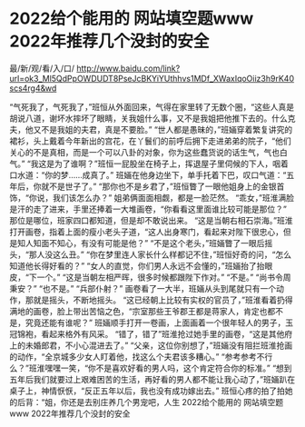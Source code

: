 # 2022给个能用的 网站填空题www 2022年推荐几个没封的安全

最/新/观/看/入/口/ http://www.baidu.com/link?url=ok3_Ml5QdPpOWDUDT8PseJcBKYiYUthhvs1MDf_XWaxIqoOiiz3h9rK40scs4rg4&wd

 “气死我了，气死我了，”班恒从外面回来，气得在家里转了无数个圈，“这些人真是胡说八道，谢坏水摔坏了眼睛，关我姐什么事，又不是我姐把他推下去的。什么克夫，他又不是我姐的夫君，真是不要脸。”
    “世人都是愚昧的，”班婳穿着繁复讲究的裙衫，头上戴着今年新出的宫花，在丫鬟们的前呼后拥下走进弟弟的院子，“他们关心的不是真相，而是一个可以八卦的对象，你为这些蠢货说的话生气，气也白气。”
    “我这是为了谁啊？”班恒一屁股坐在椅子上，挥退屋子里伺候的下人，咽着口水道：“你的梦……成真了。”
    班婳在他身边坐下，单手托着下巴，叹口气道：“五年后，你就不是世子了。”
    “那你也不是乡君了，”班恒瞥了一眼他姐身上的金银首饰，“你说，我们该怎么办？”
    姐弟俩面面相觑，都是一脸茫然。
    “乖女，”班淮满脸是汗的走了进来，手里还捧着一大堆画卷，“你看看这里面谁比较可能是那位？”
    那位是哪位，班家四口都知道，但是却不敢说出来。
    “这是当朝右相石崇海。”班淮打开画卷，指着上面的瘦小老头子道，“这人出身寒门，看起来对陛下很忠心，但是知人知面不知心，有没有可能是他？”
    “不是这个老头，”班婳瞥了一眼后摇头，“那人没这么丑。”
    “你在梦里连人家长什么样都记不住，”班恒好奇的问，“怎么知道他长得好看的？”
    “女人的直觉，你们男人永远不会懂的，”班婳抬了抬眼皮，“下一个。”
    “这是当朝左相严晖，很多时候都跟陛下作对。”
    “不是。”
    “尚书令周秉安？”
    “也不是。”
    “兵部仆射？”
    画卷看了一大半，班婳从头到尾就只有一个动作，那就是摇头，不断地摇头。
    “这已经朝上比较有实权的官员了，”班淮看着扔得满地的画卷，脸上带出苦恼之色，“宗室那些王爷郡王都是蒋家人，肯定也都不是，究竟还能有谁呢？”
    班婳顺手打开一卷画，上面画着一个很年轻人的男子，玉冠锦袍，看起来格外有风采。
    “错了，错了”班淮抢过她手里的画卷，“这是其他府上的未婚郎君，不小心混进去了。”
    “父亲，这位你别想了，”班婳没有阻拦班淮抢画的动作，“全京城多少女人盯着他，找这么个夫君该多糟心。”
    “参考参考不行么？”班淮嘿嘿一笑，“你不是喜欢好看的男人吗，这个肯定符合你的标准。”
    “想到五年后我们就要过上艰难困苦的生活，再好看的男人都不能让我心动了，”班婳趴在桌子上，神情恹恹，“反正五年以后，我也没有成功嫁出去。”
    班恒心疼的拍了拍她的后背：“姐，你还是去别庄养几个男宠吧，人生
2022给个能用的 网站填空题www 2022年推荐几个没封的安全
